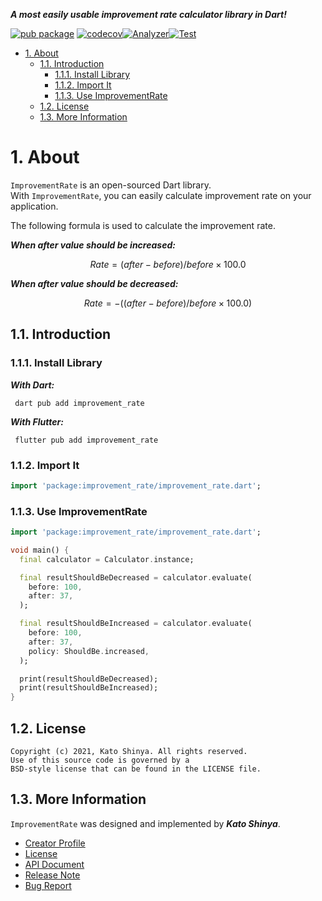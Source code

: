**_A most easily usable improvement rate calculator library in Dart!_**

[![pub package](https://img.shields.io/pub/v/improvement_rate.svg)](https://pub.dev/packages/improvement_rate)
[![codecov](https://codecov.io/gh/myConsciousness/improvement-rate/branch/main/graph/badge.svg?token=IMK41A6JZQ)](https://codecov.io/gh/myConsciousness/improvement-rate)[![Analyzer](https://github.com/myConsciousness/improvement-rate/actions/workflows/analyzer.yml/badge.svg)](https://github.com/myConsciousness/improvement-rate/actions/workflows/analyzer.yml)[![Test](https://github.com/myConsciousness/improvement-rate/actions/workflows/test.yml/badge.svg)](https://github.com/myConsciousness/improvement-rate/actions/workflows/test.yml)

<!-- TOC -->

- [1. About](#1-about)
  - [1.1. Introduction](#11-introduction)
    - [1.1.1. Install Library](#111-install-library)
    - [1.1.2. Import It](#112-import-it)
    - [1.1.3. Use ImprovementRate](#113-use-improvementrate)
  - [1.2. License](#12-license)
  - [1.3. More Information](#13-more-information)

<!-- /TOC -->

# 1. About

`ImprovementRate` is an open-sourced Dart library.</br>
With `ImprovementRate`, you can easily calculate improvement rate on your application.

The following formula is used to calculate the improvement rate.

**_When after value should be increased:_**

```math
Rate = (after - before) / before × 100.0
```

**_When after value should be decreased:_**

```math
Rate = -((after - before) / before × 100.0)
```

## 1.1. Introduction

### 1.1.1. Install Library

**_With Dart:_**

```terminal
 dart pub add improvement_rate
```

**_With Flutter:_**

```terminal
 flutter pub add improvement_rate
```

### 1.1.2. Import It

```dart
import 'package:improvement_rate/improvement_rate.dart';
```

### 1.1.3. Use ImprovementRate

```dart
import 'package:improvement_rate/improvement_rate.dart';

void main() {
  final calculator = Calculator.instance;

  final resultShouldBeDecreased = calculator.evaluate(
    before: 100,
    after: 37,
  );

  final resultShouldBeIncreased = calculator.evaluate(
    before: 100,
    after: 37,
    policy: ShouldBe.increased,
  );

  print(resultShouldBeDecreased);
  print(resultShouldBeIncreased);
}
```

## 1.2. License

```license
Copyright (c) 2021, Kato Shinya. All rights reserved.
Use of this source code is governed by a
BSD-style license that can be found in the LICENSE file.
```

## 1.3. More Information

`ImprovementRate` was designed and implemented by **_Kato Shinya_**.

- [Creator Profile](https://github.com/myConsciousness)
- [License](https://github.com/myConsciousness/improvement-rate/blob/main/LICENSE)
- [API Document](https://pub.dev/documentation/improvement_rate/latest/improvement_rate/improvement_rate-library.html)
- [Release Note](https://github.com/myConsciousness/improvement-rate/releases)
- [Bug Report](https://github.com/myConsciousness/improvement-rate/issues)
